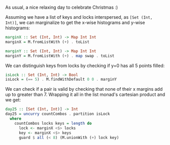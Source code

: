 As usual, a nice relaxing day to celebrate Christmas :)

Assuming we have a list of keys and locks interspersed, as `[Set (Int, Int)]`, we
can marginalize to get the x-wise histograms and y-wise histograms:

```haskell
marginX :: Set (Int, Int) -> Map Int Int
marginX = M.fromListWith (+) . toList

marginY :: Set (Int, Int) -> Map Int Int
marginY = M.fromListWith (+) . map swap . toList
```

We can distinguish keys from locks by checking if y=0 has all 5 points filled:

```haskell
isLock :: Set (Int, Int) -> Bool
isLock = (== 5) . M.findWithDefault 0 0 . marginY
```

We can check if a pair is valid by checking that none of their x margins add up
to greater than 7.  Wrapping it all in the list monad's cartesian product and
we get:

```haskell
day25 :: [Set (Int, Int)] -> Int
day25 = uncurry countCombos . partition isLock
  where
    countCombos locks keys = length do
      lock <- marginX <$> locks
      key <- marginX <$> keys
      guard $ all (< 8) (M.unionWith (+) lock key)
```
